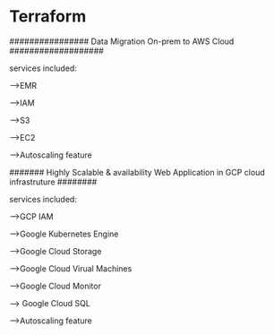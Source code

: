 # Terraform

################ Data Migration On-prem to AWS Cloud ###################

services included:

-->EMR

-->IAM

-->S3

-->EC2

-->Autoscaling feature



####### Highly Scalable & availability Web Application in GCP cloud infrastruture ########

services included:

-->GCP IAM 

-->Google Kubernetes Engine

-->Google Cloud Storage

-->Google Cloud Virual Machines

-->Google Cloud Monitor

--> Google Cloud SQL 

-->Autoscaling feature





